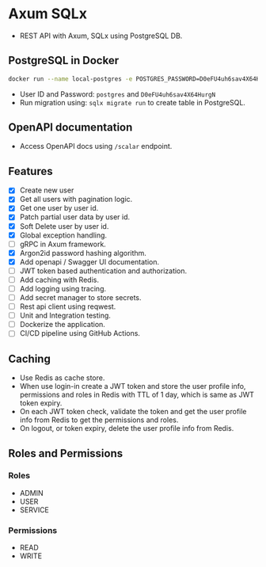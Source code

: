 # Axum SQLx
- REST API with Axum, SQLx using PostgreSQL DB.

## PostgreSQL in Docker
```bash
docker run --name local-postgres -e POSTGRES_PASSWORD=D0eFU4uh6sav4X64HurgN -p 5432:5432 -d postgres:alpine
```
- User ID and Password: `postgres` and `D0eFU4uh6sav4X64HurgN`
- Run migration using: `sqlx migrate run` to create table in PostgreSQL.

## OpenAPI documentation
- Access OpenAPI docs using `/scalar` endpoint.

## Features
- [x] Create new user
- [x] Get all users with pagination logic.
- [x] Get one user by user id.
- [x] Patch partial user data by user id.
- [x] Soft Delete user by user id.
- [x] Global exception handling.
- [ ] gRPC in Axum framework.
- [x] Argon2id password hashing algorithm.
- [x] Add openapi / Swagger UI documentation.
- [ ] JWT token based authentication and authorization.
- [ ] Add caching with Redis.
- [ ] Add logging using tracing.
- [ ] Add secret manager to store secrets.
- [ ] Rest api client using reqwest.
- [ ] Unit and Integration testing.
- [ ] Dockerize the application.
- [ ] CI/CD pipeline using GitHub Actions.

## Caching
- Use Redis as cache store.
- When use login-in create a JWT token and store the user profile info, permissions and roles in Redis with TTL of 1 day, which is same as JWT token expiry.
- On each JWT token check, validate the token and get the user profile info from Redis to get the permissions and roles.
- On logout, or token expiry, delete the user profile info from Redis.

## Roles and Permissions
### Roles
- ADMIN
- USER
- SERVICE

### Permissions
- READ
- WRITE
